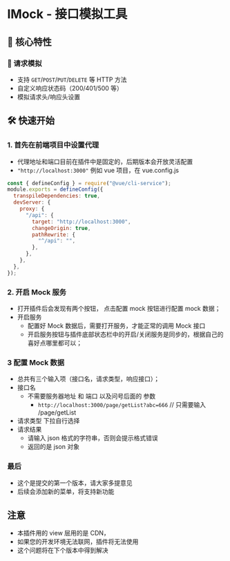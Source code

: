 # IMock - 接口模拟工具

## 🌟 核心特性

### 🚀 请求模拟

- 支持 `GET`/`POST`/`PUT`/`DELETE` 等 HTTP 方法
- 自定义响应状态码（200/401/500 等）
- 模拟请求头/响应头设置

## 🛠 快速开始

### 1. 首先在前端项目中设置代理

- 代理地址和端口目前在插件中是固定的，后期版本会开放灵活配置
- `"http://localhost:3000"` 例如 vue 项目，在 vue.config.js

```javascript
const { defineConfig } = require("@vue/cli-service");
module.exports = defineConfig({
  transpileDependencies: true,
  devServer: {
    proxy: {
      "/api": {
        target: "http://localhost:3000",
        changeOrigin: true,
        pathRewrite: {
          "^/api": "",
        },
      },
    },
  },
});
```

### 2. 开启 Mock 服务

- 打开插件后会发现有两个按钮， 点击配置 mock 按钮进行配置 mock 数据；
- 开启服务
  - 配置好 Mock 数据后，需要打开服务，才能正常的调用 Mock 接口
  - 开启服务按钮与插件底部状态栏中的开启/关闭服务是同步的，根据自己的喜好点哪里都可以；

### 3 配置 Mock 数据

- 总共有三个输入项（接口名，请求类型，响应接口）；
- 接口名
  - 不需要服务器地址 和 端口 以及问号后面的 参数
    - `http://localhost:3000/page/getList?abc=666` // 只需要输入 /page/getList
- 请求类型
  下拉自行选择
- 请求结果
  - 请输入 json 格式的字符串，否则会提示格式错误
  - 返回的是 json 对象

### 最后

- 这个是提交的第一个版本，请大家多提意见
- 后续会添加新的菜单，将支持新功能

## 注意

- 本插件用的 view 层用的是 CDN，
- 如果您的开发环境无法联网，插件将无法使用
- 这个问题将在下个版本中得到解决
